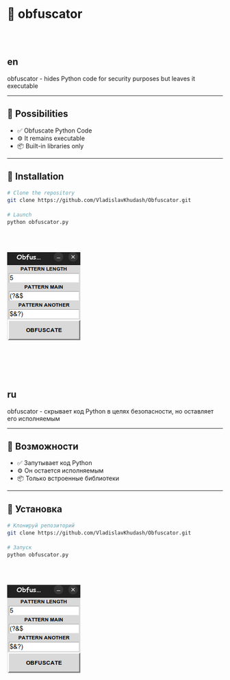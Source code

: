 # 🌟 obfuscator
<br><br>
## en
obfuscator - hides Python code for security purposes but leaves it executable

---
## 🚀 Possibilities

- ✅ Obfuscate Python Code
- ⚙️ It remains executable
- 📦 Built-in libraries only

---

## 🧰 Installation

```bash
# Clone the repository
git clone https://github.com/VladislavKhudash/Obfuscator.git

# Launch
python obfuscator.py
```

<br><br>

![obfuscator](obfuscator.png)

<br><br><br><br>

## ru
obfuscator - скрывает код Python в целях безопасности, но оставляет его исполняемым

---
## 🚀 Возможности

- ✅ Запутывает код Python
- ⚙️ Он остается исполняемым
- 📦 Только встроенные библиотеки

---

## 🧰 Установка

```bash
# Клонируй репозиторий
git clone https://github.com/VladislavKhudash/Obfuscator.git

# Запуск
python obfuscator.py
```
<br><br>

![obfuscator](obfuscator.png)
